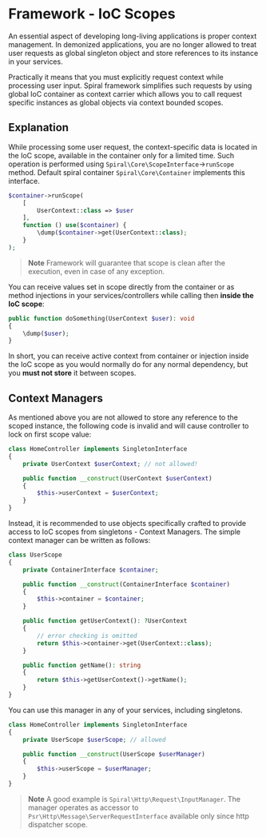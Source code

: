 # Framework - IoC Scopes

An essential aspect of developing long-living applications is proper context management. In demonized applications,
you are no longer allowed to treat user requests as global singleton object and store references to its instance in your
services.

Practically it means that you must explicitly request context while processing user input. Spiral framework simplifies
such requests by using global IoC container as context carrier which allows you to call request specific instances
as global objects via context bounded scopes.

## Explanation

While processing some user request, the context-specific data is located in the IoC scope, available in the container
only for a limited time. Such operation is performed using `Spiral\Core\ScopeInterface`->`runScope` method. Default
spiral container `Spiral\Core\Container` implements this interface.

```php
$container->runScope(
    [
        UserContext::class => $user
    ],
    function () use($container) {
        \dump($container->get(UserContext::class);
    }
);
```

> **Note**
> Framework will guarantee that scope is clean after the execution, even in case of any exception.

You can receive values set in scope directly from the container or as method injections in your services/controllers
while calling then **inside the IoC scope**:

```php
public function doSomething(UserContext $user): void
{
    \dump($user);
}
```

In short, you can receive active context from container or injection inside the IoC scope as you would normally do
for any normal dependency, but you **must not store** it between scopes.

## Context Managers

As mentioned above you are not allowed to store any reference to the scoped instance, the following code is invalid and
will cause controller to lock on first scope value:

```php
class HomeController implements SingletonInterface
{
    private UserContext $userContext; // not allowed!

    public function __construct(UserContext $userContext)
    {
        $this->userContext = $userContext;
    }
}
```

Instead, it is recommended to use objects specifically crafted to provide access to IoC scopes from singletons - Context
Managers. The simple context manager can be written as follows:

```php
class UserScope
{
    private ContainerInterface $container;

    public function __construct(ContainerInterface $container)
    {
        $this->container = $container;
    }

    public function getUserContext(): ?UserContext
    {
        // error checking is omitted
        return $this->container->get(UserContext::class);
    }

    public function getName(): string
    {
        return $this->getUserContext()->getName();
    }
}
```

You can use this manager in any of your services, including singletons.

```php
class HomeController implements SingletonInterface
{
    private UserScope $userScope; // allowed

    public function __construct(UserScope $userManager)
    {
        $this->userScope = $userManager;
    }
}
```

> **Note**
> A good example is `Spiral\Http\Request\InputManager`. The manager operates as accessor
> to `Psr\Http\Message\ServerRequestInterface` available only since http dispatcher scope.
